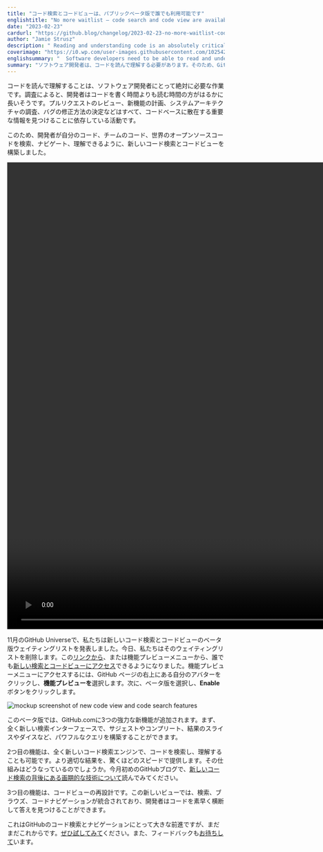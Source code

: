 ```yaml
---
title: "コード検索とコードビューは、パブリックベータ版で誰でも利用可能です"
englishtitle: "No more waitlist – code search and code view are available to all in public beta"
date: "2023-02-23"
cardurl: "https://github.blog/changelog/2023-02-23-no-more-waitlist-code-search-and-code-view-are-available-to-all-in-public-beta"
author: "Jamie Strusz"
description: " Reading and understanding code is an absolutely critical task for software developers. Research suggests developers spend far more time reading code than writing it. Reviewing a pull request, planning a new feature, researching a system’s architecture, or determining how to fix a bug are all activities that rely on finding critical information scattered across the codebase.  That’s why we’ve built the new code search and code view—to help developers search, navigate, and understand their code, their team’s code, and the world’s open source code.  document.createElement('video');  https://github.blog/wp-content/uploads/2023/02/code_search_code_view.mp4  At GitHub Universe in November we announced the beta waitlist for the new code search and code view. Today we’re removing that waitlist. Now any user can access the new search and code viewing experience using this link , or via the feature preview menu. To access the feature preview menu, click your avatar at the top-right of a GitHub page and select Feature preview . Then select the beta and click the Enable button.  This beta brings three powerful new capabilities to GitHub.com. First, an entirely new search interface, allowing you to construct powerful queries with suggestions, completions, and the ability to slice and dice your results.  The second capability is our entirely new code search engine, capable of searching and "
coverimage: "https://i0.wp.com/user-images.githubusercontent.com/102542428/221022796-14354d34-95c4-4dbc-a9fa-7af8f7b2e763.png?ssl=1"
englishsummary: "  Software developers need to be able to read and understand code, which is why GitHub has developed the new code search and code view to help them search, navigate, and understand their code, their team's code, and the world's open source"
summary: "ソフトウェア開発者は、コードを読んで理解する必要があります。そのため、GitHubは、新しいコード検索とコードビューを開発しました。自分のコード、チームのコード、世界のオープンソースを検索、ナビゲート、理解するのに役立てることができます。"
---
```


<p>コードを読んで理解することは、ソフトウェア開発者にとって絶対に必要な作業です。調査によると、開発者はコードを書く時間よりも読む時間の方がはるかに長いそうです。プルリクエストのレビュー、新機能の計画、システムアーキテクチャの調査、バグの修正方法の決定などはすべて、コードベースに散在する重要な情報を見つけることに依存している活動です。</p>
<p>このため、開発者が自分のコード、チームのコード、世界のオープンソースコードを検索、ナビゲート、理解できるように、新しいコード検索とコードビューを構築しました。</p>
<div style="width: 1920px;" class="wp-video"><!--[if lt IE 9]><script>document.createElement('video');</script><![endif]-->
<video class="wp-video-shortcode" id="video-70282-1" width="1920" height="1080" preload="metadata" controls="controls"><source type="video/mp4" src="https://github.blog/wp-content/uploads/2023/02/code_search_code_view.mp4?_=1" /><a href="https://github.blog/wp-content/uploads/2023/02/code_search_code_view.mp4">https://github.blog/wp-content/uploads/2023/02/code_search_code_view.mp4</a></video></div>
<p>11月のGitHub Universeで、私たちは新しいコード検索とコードビューのベータ版ウェイティングリストを発表しました。今日、私たちはそのウェイティングリストを削除します。この<a href="https://github.com/search?type=code&amp;auto_enroll=true">リンクから</a>、または機能プレビューメニューから、誰でも<a href="https://github.com/search?type=code&amp;auto_enroll=true">新しい検索とコードビューにアクセス</a>できるようになりました。機能プレビューメニューにアクセスするには、GitHub ページの右上にある自分のアバターをクリックし、<strong>機能プレビューを</strong>選択します。次に、ベータ版を選択し、<strong>Enable</strong>ボタンをクリックします。</p>
<p><img decoding="async" src="https://i0.wp.com/user-images.githubusercontent.com/102542428/221022796-14354d34-95c4-4dbc-a9fa-7af8f7b2e763.png?ssl=1" alt="mockup screenshot of new code view and code search features" data-recalc-dims="1" /></p>
<p>このベータ版では、GitHub.comに3つの強力な新機能が追加されます。まず、全く新しい検索インターフェースで、サジェストやコンプリート、結果のスライスやダイスなど、パワフルなクエリを構築することができます。</p>
<p>2つ目の機能は、全く新しいコード検索エンジンで、コードを検索し、理解することも可能です。より適切な結果を、驚くほどのスピードで提供します。その仕組みはどうなっているのでしょうか。今月初めのGitHubブログで、<a href="https://github.blog/2023-02-06-the-technology-behind-githubs-new-code-search/">新しいコード検索の背後にある画期的な技術について</a>読んでみてください。</p>
<p>3つ目の機能は、コードビューの再設計です。この新しいビューでは、検索、ブラウズ、コードナビゲーションが統合されており、開発者はコードを素早く横断して答えを見つけることができます。</p>
<p>これはGitHubのコード検索とナビゲーションにとって大きな前進ですが、まだまだこれからです。<a href="https://github.com/search?type=code&amp;auto_enroll=true">ぜひ試してみて</a>ください。また、フィードバックも<a href="https://github.com/orgs/community/discussions/48301#discussion-4886868">お待ちして</a>います。</p>



